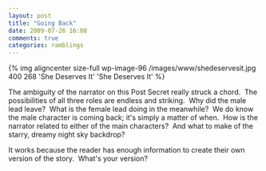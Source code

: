 ```yaml
---
layout: post
title: "Going Back"
date: 2009-07-26 16:08
comments: true
categories: ramblings
---
```

{% img aligncenter size-full wp-image-96 /images/www/shedeservesit.jpg 400 268 'She Deserves It' 'She Deserves It' %}

The ambiguity of the narrator on this Post Secret really struck a chord.  The possibilities of all three roles are endless and striking.  Why did the male lead leave?  What is the female lead doing in the meanwhile?  We do know the male character is coming back; it's simply a matter of when.  How is the narrator related to either of the main characters?  And what to make of the starry, dreamy night sky backdrop?

It works because the reader has enough information to create their own version of the story.  What's your version?